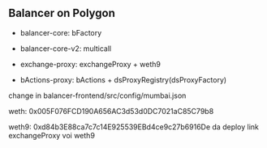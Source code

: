 ## Balancer on Polygon

* balancer-core: bFactory

* balancer-core-v2: multicall

* exchange-proxy: exchangeProxy + weth9

* bActions-proxy: bActions + dsProxyRegistry(dsProxyFactory) 

change in balancer-frontend/src/config/mumbai.json

weth: 0x005F076FCD190A656AC3d53d0DC7021aC85C79b8

weth9: 0xd84b3E88ca7c7c14E925539EBd4ce9c27b6916De
da deploy link exchangeProxy voi weth9
